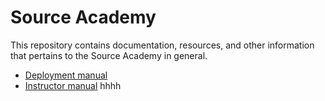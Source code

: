 # Source Academy

This repository contains documentation, resources, and other information that pertains to the Source Academy in general.

- [Deployment manual](deployment/README.md)
- [Instructor manual](instructor/README.md)
hhhh
